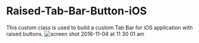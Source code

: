 # Raised-Tab-Bar-Button-iOS
This custom class is used to build a custom Tab Bar for iOS application with raised buttons.
![screen shot 2016-11-04 at 11 30 01 am](https://cloud.githubusercontent.com/assets/19405979/19996313/9f8910e4-a284-11e6-96d4-0f2471c694c5.png)
